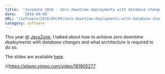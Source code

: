 ```yaml
---
title:  "JavaZone 2016 - Zero downtime deployments with database changes"
date:   '2016-09-09'
URL: "/software/2016/09/09/zero-downtime-deplayments-with-database-changes.html"
category: software
---
```


This year @ [JavaZone](http://2016.javazone.no/), I talked about how to achieve 
*zero downtime deployments with database changes* and what architecture is required to do so.
 
The slides are available [here](/download/jz_2016/zero-downtime-deployments-with-db-changes.pdf).

/i/https://player.vimeo.com/video/181905277
